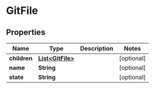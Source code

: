 # GitFile

## Properties
Name | Type | Description | Notes
------------ | ------------- | ------------- | -------------
**children** | [**List&lt;GitFile&gt;**](GitFile.md) |  |  [optional]
**name** | **String** |  |  [optional]
**state** | **String** |  |  [optional]
